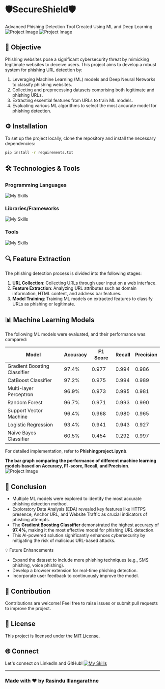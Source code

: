 
# 🛡️SecureShield🛡️
Advanced Phishing Detection Tool Created Using ML and Deep Learning
![Project Image](image1)
![Project Image](image2)

## 🎯 Objective
Phishing websites pose a significant cybersecurity threat by mimicking legitimate websites to deceive users. This project aims to develop a robust system for phishing URL detection by:

1. Leveraging Machine Learning (ML) models and Deep Neural Networks to classify phishing websites.
2. Collecting and preprocessing datasets comprising both legitimate and phishing URLs.
3. Extracting essential features from URLs to train ML models.
4. Evaluating various ML algorithms to select the most accurate model for phishing detection.

## ⚙️ Installation

To set up the project locally, clone the repository and install the necessary dependencies:

```bash
pip install -r requirements.txt
```

## 🛠️ Technologies & Tools

### Programming Languages
![My Skills](https://skillicons.dev/icons?i=py,pkl,js,&perline=5)
### Libraries/Frameworks
![My Skills](https://skillicons.dev/icons?i=vite,nodejs,git,vscode,&perline=10)

### Tools
![My Skills](https://skillicons.dev/icons?i=tensorflow,sklearn,vue&perline=10)

## 🔍 Feature Extraction

The phishing detection process is divided into the following stages:

1. **URL Collection**: Collecting URLs through user input on a web interface.
2. **Feature Extraction**: Analyzing URL attributes such as domain information, HTML content, and address bar features.
3. **Model Training**: Training ML models on extracted features to classify URLs as phishing or legitimate.

## 📊 Machine Learning Models

The following ML models were evaluated, and their performance was compared:

| Model                     | Accuracy | F1 Score | Recall | Precision |
|----------------------------|----------|----------|-------|----------|
| Gradient Boosting Classifier | 97.4%   | 0.977   | 0.994 | 0.986    |
| CatBoost Classifier        | 97.2%   | 0.975   | 0.994 | 0.989    |
| Multi-layer Perceptron     | 96.9%   | 0.973   | 0.995 | 0.981    |
| Random Forest             | 96.7%   | 0.971   | 0.993 | 0.990    |
| Support Vector Machine     | 96.4%   | 0.968   | 0.980 | 0.965    |
| Logistic Regression        | 93.4%   | 0.941   | 0.943 | 0.927    |
| Naive Bayes Classifier     | 60.5%   | 0.454   | 0.292 | 0.997    |

For detailed implementation, refer to **Phishingproject.ipynb**.

**The bar graph comparing the performance of different machine learning models based on Accuracy, F1-score, Recall, and Precision.**
![Project Image](image3) 

## 📌 Conclusion

- Multiple ML models were explored to identify the most accurate phishing detection method.
- Exploratory Data Analysis (EDA) revealed key features like HTTPS presence, Anchor URL, and Website Traffic as crucial indicators of phishing attempts.
- The **Gradient Boosting Classifier** demonstrated the highest accuracy of **97.4%**, making it the most effective model for phishing URL detection.
- This AI-powered solution significantly enhances cybersecurity by mitigating the risk of malicious URL-based attacks.

💡 Future Enhancements
- Expand the dataset to include more phishing techniques (e.g., SMS phishing, voice phishing).
- Develop a browser extension for real-time phishing detection.
- Incorporate user feedback to continuously improve the model.

## 💪 Contribution
Contributions are welcome! Feel free to raise issues or submit pull requests to improve the project.

## 📄 License
This project is licensed under the [MIT License](LICENSE).

## 🌐 Connect
Let's connect on LinkedIn and GitHub!
[![My Skills](https://skillicons.dev/icons?i=linkedin&perline=3)](https://www.linkedin.com/in/rasindu-vimansha/)

---

### Made with ❤️ by Rasindu Illangarathne



